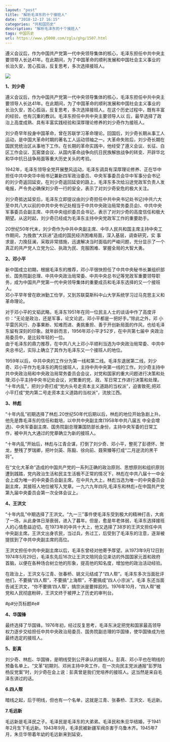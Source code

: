 ```yaml
---
layout: "post"
title: "解析毛泽东的十个接班人"
date: "2018-12-17 16:15"
categories: "共和国历史"
description: "解析毛泽东的十个接班人"
tags: 中国历史
url: https://www.y5000.com/zgls/ghg/1507.html
---
```






遵义会议后，作为中国共产党第一代中央领导集体的核心，毛泽东担任中共中央主要领导人长达41年。在此期间，为了中国革命的顺利发展和中国社会主义事业的长治久安，苦心孤诣，反复思考，多次选择接班人。

![](https://img.y5000.com/uploads/allimg/130803/2-130P3142UN42.jpg)

**1、刘少奇**

遵义会议后，作为中国共产党第一代中央领导集体的核心，毛泽东担任中共中央主要领导人长达41年。在此期间，为了中国革命的顺利发展和中国社会主义事业的
长治久安，苦心孤诣，反复思考，多次选择接班人。在这个历史过程中，既有丰富的经验，也有沉重的教训。毛泽东担任中共中央主要领导人以
后，最早选择了政治上高度成熟、具有丰富实践经验和深厚理论修养的刘少奇作为接班人。

刘少奇早年投身中国革命，曾在苏联学习革命理论。回国后，刘少奇长期从事工人运动，是中国大革命时期的著名工人运动领袖之一。大革命失败后，刘少奇长期在
国民党统治区从事地下工作。在长期的革命实践中，他经受了遵义会议、长征、白区工作会议、瓦窑堡会议、从国内革命战争向抗日民族解放战争的转变、开辟华北
和华中抗日战争局面等重大历史关头的考验。

1942年，毛泽东领导全党开展整风运动，毛泽东调具有深厚理论修养、正在华中担任中共中央华中局书记兼新四军政治委员、中央军事委员会华中军事分会书记
的刘少奇返回延安。在刘少奇返回延安的路上，毛泽东多次给沿途党政军负责人发电报，严令务必确保刘少奇一行的安全，表示了对刘少奇安危的极大关注。

刘少奇抵达延安后，毛泽东立即提议由刘少奇担任中共中央书记处书记(中共六大至中共八大以前的中共中央书记处相当于中共中央政治局常务委员会)、中共中央
军事委员会副主席、中共中央组织委员会书记，表示了对刘少奇的高度信任和极大期望。从这时起，刘少奇已经成为毛泽东主持中央党政军工作的重要助手。

20世纪50年代末，刘少奇作为中共中央副主席、中华人民共和国主席主持中央工作期间，为挽救“大跃进”造成的国民经济困难局面，深入基层，调查研究，实
事求是，力挽狂澜，采取非常措施，迅速解决当时面临的严峻问题，充分显示了一个真正的共产党人立党为公、执政为民、克服困难、掌握全局的大智大勇。

**2、邓小平**

新中国成立初期，根据毛泽东的推荐，邓小平很快担任了中共中央秘书长兼组织部长、国务院副总理、中共中央政治局常委、中共中央总书记等党政军重要领导职务，成为中国共产党第一代中央领导集体的重要成员和毛泽东选择的又一个接班人。  
邓小平早年曾在欧洲勤工俭学，又到苏联莫斯科中山大学系统学习过马克思主义和革命理论。

对于邓小平的文韬武略，毛泽东1951年在同一位民主人士的谈话中作了高度评价：“无论是政治，还是军事，论文论武，邓小平都是一把好手。”除此之外，邓
小平雷厉风行、办事果断、知难而进、勇挑重担、善于开创新局面的作风，也给毛泽东留有深刻的印象。就年龄而言，1956年邓小平才52岁，在中共第七届中
央政治局委员中，是比较年轻的一位。  
由于毛泽东的鼎力推荐，在中共八大上邓小平顺利当选为中央政治局常委、中共中央总书记，实际上确立了其作为毛泽东又一个接班人的地位。

1959年以后，中共中央的工作分为第一线和第二线。毛泽东退居第二线，刘少奇、邓小平作为毛泽东的两位接班人，主持中共中央第一线的工作。刘少奇主持中
共中央政治局和中央政治局常务委员会会议，对党和国家的重大问题进行决策和处理;邓小平主持中央书记处会议，对繁重的党、政、军日常工作进行决策和处理。
“十年内乱”，把刘少奇打成“党内头号走资本主义道路的当权派”，迫害致死;把邓小平打成“党内第二号走资本主义道路的当权派”，流放江西。

**3、林彪**

“十年内乱”初期选择了林彪.20世纪50年代后期以后，林彪的地位开始急剧上升。他先是靠毛泽东的信任和栽培，以中共中央副主席(1958年中共八届五
中全会增选)、中央军委副主席、国务院副总理兼国防部长身份，主持中央军委的日常工作，被中共九大通过的党章确立为新的接班人。

“十年内乱”开始后，林彪与江青合谋，打倒了刘少奇、邓小平，整死了彭德怀、贺龙，整残了罗瑞卿，把叶剑英、陈毅、徐向前、聂荣臻等打成“二月逆流的黑干将”。

在“文化大革命”造成的中国共产党的一系列正确的政治原则、思想原则和组织原则遭到践踏，党内政治生活和民主生活极不正常的情况下，林彪在中共八届十一中全会上成为唯一的中央委员会副主席。在中共九大上，林彪当选为唯一的中央委员会副主席，其接班人地位被写入党章。一九六九年四月,毛泽东和林彪=在中国共产党第九届中央委员会第一次全体会议上。

**4、王洪文**

“十年内乱”中期选择了王洪文。“九一三”事件使毛泽东受到极大的精神打击，大病了一场，从此身体日渐衰弱，进入了暮年。但是，愈是年老体弱，毛泽东选择接班人的心情愈益迫切。在1973年的中共十大上，他又选择了38岁的王洪文担任中共中央副主席。王洪文出身农民，当过兵，务过工，后受到了毛泽东的注意，逐渐被提拔到了中共中央副主席的高位。

王洪文担任中共中央副主席以后，毛泽东曾经对他寄予厚望。从1973年9月12日到1974年5月29日，毛泽东先后16次让王洪文陪同会见来访的外国国家元首和政府首脑，以便在各种场合树立他的形象，提高他的知名度，增加他的政治活动经验。

在政治上，王洪文与江青、张春桥、姚文元结成了“四人帮”。毛泽东多次当面批评他们，不要搞“四人帮”，不要搞“上海帮”，不要搞成“四人小宗派”。毛泽
东还当面告诫王洪文，“你不要搞‘四人帮’，搞宗派是要摔跤的。1976年10月，“四人帮”被党和人民彻底粉碎，王洪文终于被押上了历史的审判台。

#p#分页标题#e#

**4、华国锋**

最终选择了华国锋。1976年初，经过反复思考，毛泽东决定把党和国家最高领导权力逐步交给担任中共中央政治局委员、国务院副总理的华国锋，使华国锋成为他最终选定的接班人。

**5、彭真**

刘少奇、林彪、华国锋，是明线受到公开承认的接班人。彭真、邓小平也在明线的预备名单上。“文革”初期刘、邓尚主持中央工作，在一次向民主党派通报“彭罗陆杨反党案”时，刘少奇在会上说：彭真曾是我们党培养的接班人。这当然是来自毛泽东讲过的话。

**6.四人帮**

暗线之起，后于明线，但也有一个名单，这就是江青、张春桥、王洪文、毛远新。

**7.毛远新**

毛远新是毛泽民之子。毛泽民是毛泽东的大弟弟。毛泽民和朱旦华结婚，于1941年2月生下毛远新。1943年9月，毛泽民被新疆军阀杀害于乌鲁木齐。1945年7月，朱旦华带着年幼的毛远新来到延安。

